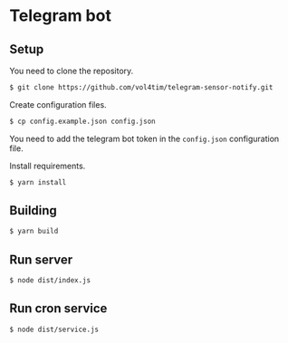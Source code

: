 # Telegram bot

## Setup

  You need to clone the repository.

  ```bash
  $ git clone https://github.com/vol4tim/telegram-sensor-notify.git
  ```

  Create configuration files.

  ```bash
  $ cp config.example.json config.json
  ```

  You need to add the telegram bot token in the `config.json` configuration file.

  Install requirements.

  ```bash
  $ yarn install
  ```

## Building

  ```bash
  $ yarn build
  ```

## Run server

  ```bash
  $ node dist/index.js
  ```

## Run cron service

  ```bash
  $ node dist/service.js
  ```
